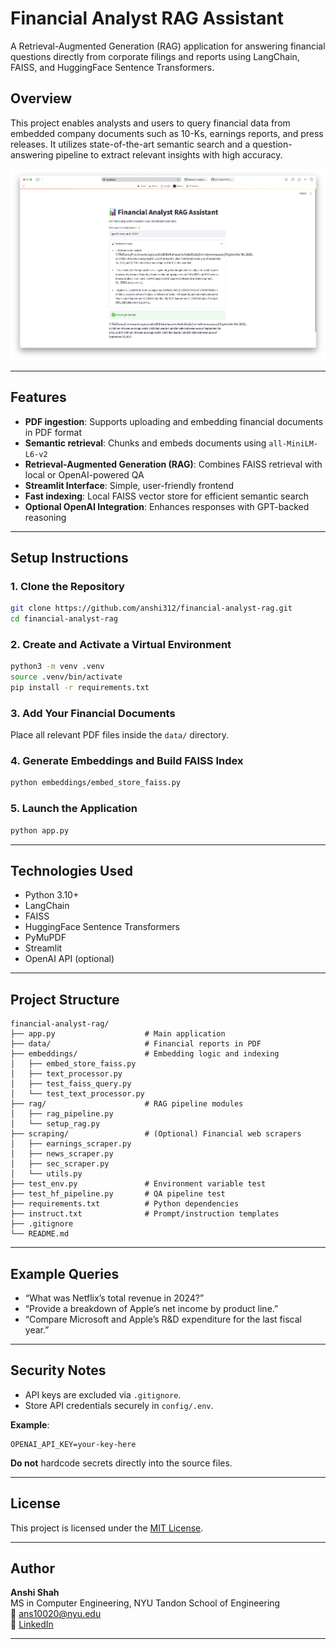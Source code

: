 # Financial Analyst RAG Assistant

A Retrieval-Augmented Generation (RAG) application for answering financial questions directly from corporate filings and reports using LangChain, FAISS, and HuggingFace Sentence Transformers.

## Overview

This project enables analysts and users to query financial data from embedded company documents such as 10-Ks, earnings reports, and press releases. It utilizes state-of-the-art semantic search and a question-answering pipeline to extract relevant insights with high accuracy.

<p align="center">
  <img src="docs/demo-screenshot.png" width="600" alt="Demo Screenshot">
</p>

---

## Features

- **PDF ingestion**: Supports uploading and embedding financial documents in PDF format
- **Semantic retrieval**: Chunks and embeds documents using `all-MiniLM-L6-v2`
- **Retrieval-Augmented Generation (RAG)**: Combines FAISS retrieval with local or OpenAI-powered QA
- **Streamlit Interface**: Simple, user-friendly frontend
- **Fast indexing**: Local FAISS vector store for efficient semantic search
- **Optional OpenAI Integration**: Enhances responses with GPT-backed reasoning

---

## Setup Instructions

### 1. Clone the Repository

```bash
git clone https://github.com/anshi312/financial-analyst-rag.git
cd financial-analyst-rag
```

### 2. Create and Activate a Virtual Environment

```bash
python3 -m venv .venv
source .venv/bin/activate
pip install -r requirements.txt
```

### 3. Add Your Financial Documents

Place all relevant PDF files inside the `data/` directory.

### 4. Generate Embeddings and Build FAISS Index

```bash
python embeddings/embed_store_faiss.py
```

### 5. Launch the Application

```bash
python app.py
```

---

## Technologies Used

- Python 3.10+
- LangChain
- FAISS
- HuggingFace Sentence Transformers
- PyMuPDF
- Streamlit
- OpenAI API (optional)

---

## Project Structure

```
financial-analyst-rag/
├── app.py                    # Main application
├── data/                     # Financial reports in PDF
├── embeddings/               # Embedding logic and indexing
│   ├── embed_store_faiss.py
│   ├── text_processor.py
│   ├── test_faiss_query.py
│   └── test_text_processor.py
├── rag/                      # RAG pipeline modules
│   ├── rag_pipeline.py
│   └── setup_rag.py
├── scraping/                 # (Optional) Financial web scrapers
│   ├── earnings_scraper.py
│   ├── news_scraper.py
│   ├── sec_scraper.py
│   └── utils.py
├── test_env.py               # Environment variable test
├── test_hf_pipeline.py       # QA pipeline test
├── requirements.txt          # Python dependencies
├── instruct.txt              # Prompt/instruction templates
├── .gitignore
└── README.md
```

---

## Example Queries

- “What was Netflix’s total revenue in 2024?”
- “Provide a breakdown of Apple’s net income by product line.”
- “Compare Microsoft and Apple’s R&D expenditure for the last fiscal year.”

---

## Security Notes

- API keys are excluded via `.gitignore`.
- Store API credentials securely in `config/.env`.

**Example**:

```
OPENAI_API_KEY=your-key-here
```

**Do not** hardcode secrets directly into the source files.

---

## License

This project is licensed under the [MIT License](https://opensource.org/licenses/MIT).

---

## Author

**Anshi Shah**  
MS in Computer Engineering, NYU Tandon School of Engineering  
📧 ans10020@nyu.edu  
🔗 [LinkedIn](https://linkedin.com/in/shah-anshi)

---
